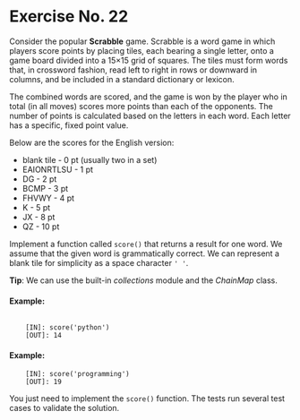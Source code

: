 # Exercise No. 22


Consider the popular **Scrabble** game. Scrabble is a word game in which players score points by placing tiles, each bearing a single letter, onto a game board divided into a 15×15 grid of squares. The tiles must form words that, in crossword fashion, read left to right in rows or downward in columns, and be included in a standard dictionary or lexicon.

The combined words are scored, and the game is won by the player who in total (in all moves) scores more points than each of the opponents. The number of points is calculated based on the letters in each word. Each letter has a specific, fixed point value.

Below are the scores for the English version:

-   blank tile - 0 pt (usually two in a set)
-   EAIONRTLSU - 1 pt
-   DG - 2 pt
-   BCMP - 3 pt
-   FHVWY - 4 pt
-   K - 5 pt
-   JX - 8 pt
-   QZ - 10 pt

Implement a function called `score()` that returns a result for one word. We assume that the given word is grammatically correct. We can represent a blank tile for simplicity as a space character `' '`.


**Tip**: We can use the built-in *collections* module and the *ChainMap* class.


#### Example:
```

    [IN]: score('python')
    [OUT]: 14
```

#### Example:

```
    [IN]: score('programming')
    [OUT]: 19
```

You just need to implement the `score()` function. The tests run several test cases to validate the solution.